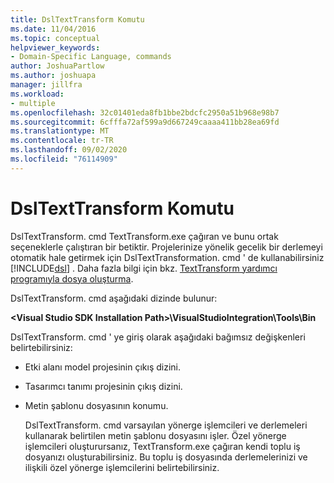 ```yaml
---
title: DslTextTransform Komutu
ms.date: 11/04/2016
ms.topic: conceptual
helpviewer_keywords:
- Domain-Specific Language, commands
author: JoshuaPartlow
ms.author: joshuapa
manager: jillfra
ms.workload:
- multiple
ms.openlocfilehash: 32c01401eda8fb1bbe2bdcfc2950a51b968e98b7
ms.sourcegitcommit: 6cfffa72af599a9d667249caaaa411bb28ea69fd
ms.translationtype: MT
ms.contentlocale: tr-TR
ms.lasthandoff: 09/02/2020
ms.locfileid: "76114909"
---
```

# <a name="the-dsltexttransform-command"></a>DslTextTransform Komutu
DslTextTransform. cmd TextTransform.exe çağıran ve bunu ortak seçeneklerle çalıştıran bir betiktir. Projelerinize yönelik gecelik bir derlemeyi otomatik hale getirmek için DslTextTransformation. cmd ' de kullanabilirsiniz [!INCLUDE[dsl](../modeling/includes/dsl_md.md)] . Daha fazla bilgi için bkz. [TextTransform yardımcı programıyla dosya oluşturma](../modeling/generating-files-with-the-texttransform-utility.md).

 DslTextTransform. cmd aşağıdaki dizinde bulunur:

 **\<Visual Studio SDK Installation Path>\VisualStudioIntegration\Tools\Bin**

 DslTextTransform. cmd ' ye giriş olarak aşağıdaki bağımsız değişkenleri belirtebilirsiniz:

- Etki alanı model projesinin çıkış dizini.

- Tasarımcı tanımı projesinin çıkış dizini.

- Metin şablonu dosyasının konumu.

  DslTextTransform. cmd varsayılan yönerge işlemcileri ve derlemeleri kullanarak belirtilen metin şablonu dosyasını işler. Özel yönerge işlemcileri oluşturursanız, TextTransform.exe çağıran kendi toplu iş dosyanızı oluşturabilirsiniz. Bu toplu iş dosyasında derlemelerinizi ve ilişkili özel yönerge işlemcilerini belirtebilirsiniz.
